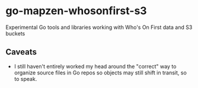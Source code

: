 # go-mapzen-whosonfirst-s3

 Experimental Go tools and libraries working with Who's On First data and S3 buckets

## Caveats

* I still haven't entirely worked my head around the "correct" way to organize source files in Go repos so objects may still shift in transit, so to speak.
